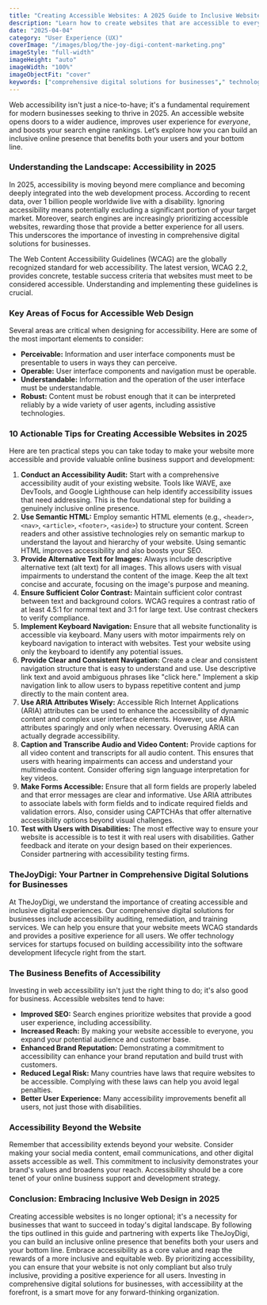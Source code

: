 ```yaml
---
title: "Creating Accessible Websites: A 2025 Guide to Inclusive Website Design by TheJoyDigi"
description: "Learn how to create websites that are accessible to everyone, including people with disabilities. This blog post covers the Web Content Accessibility Guidelines (WCAG) and best practices for inclusive website design."
date: "2025-04-04"
category: "User Experience (UX)"
coverImage: "/images/blog/the-joy-digi-content-marketing.png"
imageStyle: "full-width"
imageHeight: "auto"
imageWidth: "100%"
imageObjectFit: "cover"
keywords: ["comprehensive digital solutions for businesses"," technology services for startups"," online business support and development"]
---
```


Web accessibility isn't just a nice-to-have; it's a fundamental requirement for modern businesses seeking to thrive in 2025. An accessible website opens doors to a wider audience, improves user experience for *everyone*, and boosts your search engine rankings. Let’s explore how you can build an inclusive online presence that benefits both your users and your bottom line.

### Understanding the Landscape: Accessibility in 2025

In 2025, accessibility is moving beyond mere compliance and becoming deeply integrated into the web development process. According to recent data, over 1 billion people worldwide live with a disability. Ignoring accessibility means potentially excluding a significant portion of your target market. Moreover, search engines are increasingly prioritizing accessible websites, rewarding those that provide a better experience for all users. This underscores the importance of investing in comprehensive digital solutions for businesses.

The Web Content Accessibility Guidelines (WCAG) are the globally recognized standard for web accessibility. The latest version, WCAG 2.2, provides concrete, testable success criteria that websites must meet to be considered accessible. Understanding and implementing these guidelines is crucial.

### Key Areas of Focus for Accessible Web Design

Several areas are critical when designing for accessibility. Here are some of the most important elements to consider:

*   **Perceivable:** Information and user interface components must be presentable to users in ways they can perceive.
*   **Operable:** User interface components and navigation must be operable.
*   **Understandable:** Information and the operation of the user interface must be understandable.
*   **Robust:** Content must be robust enough that it can be interpreted reliably by a wide variety of user agents, including assistive technologies.

### 10 Actionable Tips for Creating Accessible Websites in 2025

Here are ten practical steps you can take today to make your website more accessible and provide valuable online business support and development:

1.  **Conduct an Accessibility Audit:** Start with a comprehensive accessibility audit of your existing website. Tools like WAVE, axe DevTools, and Google Lighthouse can help identify accessibility issues that need addressing. This is the foundational step for building a genuinely inclusive online presence.
2.  **Use Semantic HTML:** Employ semantic HTML elements (e.g., `<header>`, `<nav>`, `<article>`, `<footer>`, `<aside>`) to structure your content. Screen readers and other assistive technologies rely on semantic markup to understand the layout and hierarchy of your website. Using semantic HTML improves accessibility and also boosts your SEO.
3.  **Provide Alternative Text for Images:** Always include descriptive alternative text (alt text) for all images. This allows users with visual impairments to understand the content of the image. Keep the alt text concise and accurate, focusing on the image's purpose and meaning.
4.  **Ensure Sufficient Color Contrast:** Maintain sufficient color contrast between text and background colors. WCAG requires a contrast ratio of at least 4.5:1 for normal text and 3:1 for large text. Use contrast checkers to verify compliance.
5.  **Implement Keyboard Navigation:** Ensure that all website functionality is accessible via keyboard. Many users with motor impairments rely on keyboard navigation to interact with websites. Test your website using only the keyboard to identify any potential issues.
6.  **Provide Clear and Consistent Navigation:** Create a clear and consistent navigation structure that is easy to understand and use. Use descriptive link text and avoid ambiguous phrases like "click here." Implement a skip navigation link to allow users to bypass repetitive content and jump directly to the main content area.
7.  **Use ARIA Attributes Wisely:** Accessible Rich Internet Applications (ARIA) attributes can be used to enhance the accessibility of dynamic content and complex user interface elements. However, use ARIA attributes sparingly and only when necessary. Overusing ARIA can actually degrade accessibility.
8.  **Caption and Transcribe Audio and Video Content:** Provide captions for all video content and transcripts for all audio content. This ensures that users with hearing impairments can access and understand your multimedia content. Consider offering sign language interpretation for key videos.
9.  **Make Forms Accessible:** Ensure that all form fields are properly labeled and that error messages are clear and informative. Use ARIA attributes to associate labels with form fields and to indicate required fields and validation errors. Also, consider using CAPTCHAs that offer alternative accessibility options beyond visual challenges.
10. **Test with Users with Disabilities:** The most effective way to ensure your website is accessible is to test it with real users with disabilities. Gather feedback and iterate on your design based on their experiences. Consider partnering with accessibility testing firms.

### TheJoyDigi: Your Partner in Comprehensive Digital Solutions for Businesses

At TheJoyDigi, we understand the importance of creating accessible and inclusive digital experiences. Our comprehensive digital solutions for businesses include accessibility auditing, remediation, and training services. We can help you ensure that your website meets WCAG standards and provides a positive experience for all users. We offer technology services for startups focused on building accessibility into the software development lifecycle right from the start.

### The Business Benefits of Accessibility

Investing in web accessibility isn't just the right thing to do; it's also good for business. Accessible websites tend to have:

*   **Improved SEO:** Search engines prioritize websites that provide a good user experience, including accessibility.
*   **Increased Reach:** By making your website accessible to everyone, you expand your potential audience and customer base.
*   **Enhanced Brand Reputation:** Demonstrating a commitment to accessibility can enhance your brand reputation and build trust with customers.
*   **Reduced Legal Risk:** Many countries have laws that require websites to be accessible. Complying with these laws can help you avoid legal penalties.
*   **Better User Experience:** Many accessibility improvements benefit all users, not just those with disabilities.

### Accessibility Beyond the Website

Remember that accessibility extends beyond your website. Consider making your social media content, email communications, and other digital assets accessible as well. This commitment to inclusivity demonstrates your brand's values and broadens your reach. Accessibility should be a core tenet of your online business support and development strategy.

### Conclusion: Embracing Inclusive Web Design in 2025

Creating accessible websites is no longer optional; it's a necessity for businesses that want to succeed in today's digital landscape. By following the tips outlined in this guide and partnering with experts like TheJoyDigi, you can build an inclusive online presence that benefits both your users and your bottom line. Embrace accessibility as a core value and reap the rewards of a more inclusive and equitable web. By prioritizing accessibility, you can ensure that your website is not only compliant but also truly inclusive, providing a positive experience for all users. Investing in comprehensive digital solutions for businesses, with accessibility at the forefront, is a smart move for any forward-thinking organization.